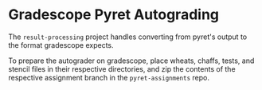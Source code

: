 # Gradescope Pyret Autograding

The `result-processing` project handles converting from pyret's output to the
format gradescope expects. 

To prepare the autograder on gradescope, place wheats, chaffs, tests, and
stencil files in their respective directories, and zip the contents of the
respective assignment branch in the `pyret-assignments` repo.
